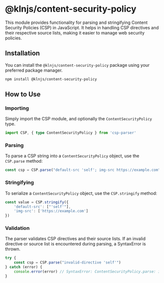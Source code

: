 # @klnjs/content-security-policy

This module provides functionality for parsing and stringifying Content Security Policies (CSP) in JavaScript. It helps in handling CSP directives and their respective source lists, making it easier to manage web security policies.

## Installation

You can install the `@klnjs/content-security-policy` package using your preferred package manager.

```bash
npm install @klnjs/content-security-policy
```

## How to Use

### Importing

Simply import the CSP module, and optionally the `ContentSecurityPolicy` type.

```ts
import CSP, { type ContentSecurityPolicy } from 'csp-parser'
```

### Parsing

To parse a CSP string into a `ContentSecurityPolicy` object, use the `CSP.parse` method:

```ts
const csp = CSP.parse("default-src 'self'; img-src https://example.com")
```

### Stringifying

To serialize a `ContentSecurityPolicy` object, use the `CSP.stringify` method:

```ts
const value = CSP.stringify({
	'default-src': ["'self'"],
	'img-src': ['https://example.com']
})
```

### Validation

The parser validates CSP directives and their source lists. If an invalid directive or source list is encountered during parsing, a SyntaxError is thrown.

```ts
try {
	const csp = CSP.parse("invalid-directive 'self'")
} catch (error) {
	console.error(error) // SyntaxError: ContentSecurityPolicy.parse: invalid directive invalid-directive
}
```
